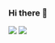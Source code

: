 ### Hi there 👋


<img src="https://img.shields.io/badge/React-FFCA28?style=flat-square&logo=firebase&logoColor=white"/> <img src="https://img.shields.io/badge/Vue-FFCA28?style=flat-square&logo=firebase&logoColor=white"/>


